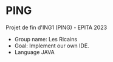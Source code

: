 # PING
Projet de fin d'ING1 (PING) - EPITA 2023

* Group name: Les Ricains
* Goal: Implement our own IDE.
* Language JAVA
